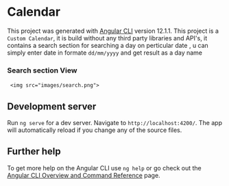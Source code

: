 # Calendar

This project was generated with [Angular CLI](https://github.com/angular/angular-cli) version 12.1.1.
This project is a `Custom Calendar`, it is build without any third party libraries and API's,
it contains a search section for searching a day on perticular date , u can simply enter date in formate `dd/mm/yyyy` and get result as a day name
   ### Search section View
     <img src="images/search.png">

## Development server

Run `ng serve` for a dev server. Navigate to `http://localhost:4200/`. The app will automatically reload if you change any of the source files.

## Further help

To get more help on the Angular CLI use `ng help` or go check out the [Angular CLI Overview and Command Reference](https://angular.io/cli) page.
